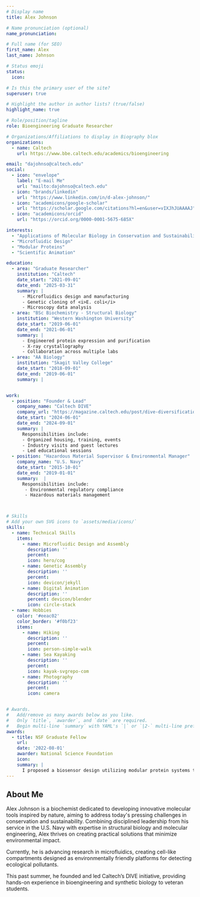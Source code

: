 ```yaml
---
# Display name
title: Alex Johnson

# Name pronunciation (optional)
name_pronunciation: 

# Full name (for SEO)
first_name: Alex
last_name: Johnson

# Status emoji
status:
  icon:

# Is this the primary user of the site?
superuser: true

# Highlight the author in author lists? (true/false)
highlight_name: true

# Role/position/tagline
role: Bioengineering Graduate Researcher

# Organizations/Affiliations to display in Biography blox
organizations:
  - name: Caltech
    url: https://www.bbe.caltech.edu/academics/bioengineering

email: "dajohnso@caltech.edu"
social:
  - icon: "envelope"
    label: "E-mail Me"
    url: "mailto:dajohnso@caltech.edu"
  - icon: "brands/linkedin"
    url: "https://www.linkedin.com/in/d-alex-johnson/"
  - icon: "academicons/google-scholar"
    url: "https://scholar.google.com/citations?hl=en&user=vIXJhJUAAAAJ"
  - icon: "academicons/orcid"
    url: "https://orcid.org/0000-0001-5675-685X"

interests:
  - "Applications of Molecular Biology in Conservation and Sustainability"
  - "Microfluidic Design"
  - "Modular Proteins"
  - "Scientific Animation"

education:
  - area: "Graduate Researcher"
    institution: "Caltech"
    date_start: "2021-09-01"
    date_end: "2025-03-31"
    summary: |
      - Microfluidics design and manufacturing
      - Genetic cloning of <i>E. coli</i>
      - Microscopy data analysis
  - area: "BSc Biochemistry - Structural Biology"
    institution: "Western Washington University"
    date_start: "2019-06-01"
    date_end: "2021-06-01"
    summary: |
      - Engineered protein expression and purification
      - X-ray crystallography
      - Collaboration across multiple labs
  - area: "AA Biology"
    institution: "Skagit Valley College"
    date_start: "2018-09-01"
    date_end: "2019-06-01"
    summary: |


work:
  - position: "Founder & Lead"
    company_name: "Caltech DIVE"
    company_url: "https://magazine.caltech.edu/post/dive-diversification-through-veteran-education"
    date_start: "2024-06-01"
    date_end: "2024-09-01"
    summary: |
      Responsibilities include:
      - Organized housing, training, events
      - Industry visits and guest lectures
      - Led educational sessions
  - position: "Hazardous Material Supervisor & Environmental Manager"
    company_name: "U.S. Navy"
    date_start: "2015-10-01"
    date_end: "2019-01-01"
    summary:  |
      Responsibilities include:
       - Environmental regulatory compliance
       - Hazardous materials management



# Skills
# Add your own SVG icons to `assets/media/icons/`
skills:
  - name: Technical Skills
    items:
      - name: Microfluidic Design and Assembly
        description: ''
        percent: 
        icon: hero/cog
      - name: Genetic Assembly
        description: ''
        percent: 
        icon: devicon/jekyll
      - name: Digital Animation
        description: ''
        percent: devicon/blender
        icon: circle-stack
  - name: Hobbies
    color: '#eeac02'
    color_border: '#f0bf23'
    items:
      - name: Hiking
        description: ''
        percent: 
        icon: person-simple-walk
      - name: Sea Kayaking
        description: ''
        percent: 
        icon: kayak-svgrepo-com
      - name: Photography
        description: ''
        percent:
        icon: camera


# Awards.
#   Add/remove as many awards below as you like.
#   Only `title`, `awarder`, and `date` are required.
#   Begin multi-line `summary` with YAML's `|` or `|2-` multi-line prefix and indent 2 spaces below.
awards:
  - title: NSF Graduate Fellow
    url: 
    date: '2022-08-01'
    awarder: National Science Foundation
    icon:
    summary: |
      I proposed a biosensor design utilizing modular protein systems to allow multiplexed evaluation of environmetal chemical species. 
---
```


## About Me

Alex Johnson is a biochemist dedicated to developing innovative molecular tools inspired by nature, aiming to address today's pressing challenges in conservation and sustainability. Combining disciplined leadership from his service in the U.S. Navy with expertise in structural biology and molecular engineering, Alex thrives on creating practical solutions that minimize environmental impact.

Currently, he is advancing research in microfluidics, creating cell-like compartments designed as environmentally friendly platforms for detecting ecological pollutants.

This past summer, he founded and led Caltech’s DIVE initiative, providing hands-on experience in bioengineering and synthetic biology to veteran students.

